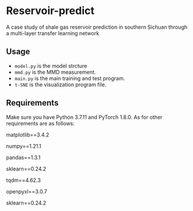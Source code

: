# Reservoir-predict
A case study of shale gas reservoir prediction in southern Sichuan through a multi-layer transfer learning network

## Usage


- `model.py` is the model strcture
- `mmd.py` is the MMD measurement. 
- `main.py` is the main training and test program. 
- `t-SNE` is the visualization program file.
## Requirements
Make sure you have Python 3.7.11 and PyTorch 1.8.0. 
As for other requirements are as follows:

  matplotlib==3.4.2
  
  numpy==1.21.1
  
  pandas==1.3.1
  
  sklearn==0.24.2
  
  tqdm==4.62.3
  
  openpyxl==3.0.7
  
  sklearn==0.24.2


